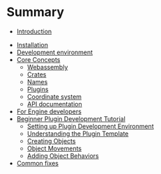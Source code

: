 # Summary

- [Introduction](./introduction.md)
<!-- - [For Users]() -->
- [Installation](./install.md)
- [Development environment](./dev_env.md)
- [Core Concepts](./core_concepts.md)
    - [Webassembly](./wasm.md)
    - [Crates](./crates.md)
    - [Names](./names.md)
    - [Plugins](./for_plugin_devs.md)
    - [Coordinate system]()
    - [API documentation](./api_docs.md)
- [For Engine developers](./for_engine_developers.md)
- [Beginner Plugin Development Tutorial](./beginner_plugin_development_tutorial.md)
    - [Setting up Plugin Development Environment](./setting_up_plugin_development_environment.md)
    - [Understanding the Plugin Template](./understanding_the_plugin_template.md)
    - [Creating Objects](./creating_objects.md)
    - [Object Movements](./object_movements.md)
    - [Adding Object Behaviors](./adding_object_behaviors.md)
- [Common fixes](./common_fixes.md)
